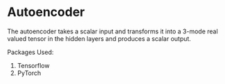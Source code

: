 # Autoencoder

The autoencoder takes a scalar input and transforms it into a 3-mode real valued tensor in the hidden layers and produces a scalar output.

Packages Used:
1. Tensorflow
2. PyTorch

